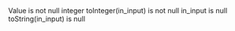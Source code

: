 <?xml version='1.0' encoding='UTF-8'?>
<expressionRulesNode ruleType="Validity Rule" ruleTypeLabel="Validity Rule" name="Is Number (Mandatory)" elemId="12054530" code="IS_INT_M" type="ExpressionRule">
	<description>Value is not null integer</description>
	<validity>toInteger(in_input) is not null</validity>
	<ruleColumnWrapper>
		<ruleColumnNode name="in_input" elemId="12054519" type="string"/>
	</ruleColumnWrapper>
	<ruleExpressionWrapper>
		<ruleExpressionNode description="Value is null" elemId="12054525" code="NULL">
			<expression>in_input is null</expression>
		</ruleExpressionNode>
		<ruleExpressionNode description="Value is not null and not integer" elemId="12054526" code="NOT_INTEGER">
			<expression>toString(in_input) is null</expression>
		</ruleExpressionNode>
	</ruleExpressionWrapper>
</expressionRulesNode>